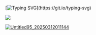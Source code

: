 [![Typing SVG](https://readme-typing-svg.demolab.com?font=Sigmar&size=21&duration=4929&pause=967&color=000000&width=435&lines=MISSION+IS+COMPLETED%2C;DEAR+BOSS.)](https://git.io/typing-svg)

![](https://komarev.com/ghpvc/?username=antonkomarev&color=000000&label=۶ৎ)

[![Untitled95_20250312011144](https://github.com/user-attachments/assets/4e3ed506-d0ba-4952-8c66-613ad0fff0e4)
](https://github.com/kittinan/spotify-github-profile)
